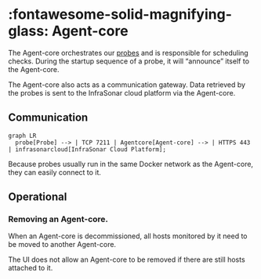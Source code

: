# :fontawesome-solid-magnifying-glass: Agent-core

The Agent-core orchestrates our [probes](index.md) and is responsible for scheduling checks. During the startup sequence of a probe, it will “announce” itself to the Agent-core.

The Agent-core also acts as a communication gateway. Data retrieved by the probes is sent to the InfraSonar cloud platform via the Agent-core.

## Communication

``` mermaid
graph LR
  probe[Probe] --> | TCP 7211 | Agentcore[Agent-core] --> | HTTPS 443 | infrasonarcloud[InfraSonar Cloud Platform];
```

Because probes usually run in the same Docker network as the Agent-core, they can easily connect to it.

## Operational

### Removing an Agent-core.

When an Agent-core is decommissioned, all hosts monitored by it need to be moved to another Agent-core.

The UI does not allow an Agent-core to be removed if there are still hosts attached to it.